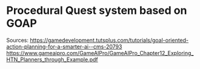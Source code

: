 # Procedural Quest system based on GOAP

Sources:
https://gamedevelopment.tutsplus.com/tutorials/goal-oriented-action-planning-for-a-smarter-ai--cms-20793
https://www.gameaipro.com/GameAIPro/GameAIPro_Chapter12_Exploring_HTN_Planners_through_Example.pdf




